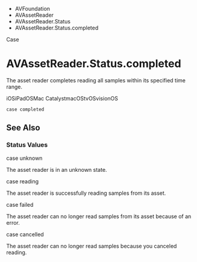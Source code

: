 

- AVFoundation
- AVAssetReader
- AVAssetReader.Status
-  AVAssetReader.Status.completed 

Case

# AVAssetReader.Status.completed

The asset reader completes reading all samples within its specified time range.

iOSiPadOSMac CatalystmacOStvOSvisionOS

``` source
case completed
```

## See Also

### Status Values

case unknown

The asset reader is in an unknown state.

case reading

The asset reader is successfully reading samples from its asset.

case failed

The asset reader can no longer read samples from its asset because of an error.

case cancelled

The asset reader can no longer read samples because you canceled reading.

